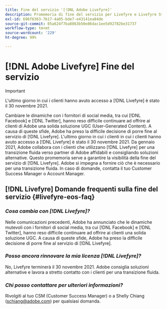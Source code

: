 ```yaml
---
title: Fine del servizio '[!DNL Adobe Livefyre]'
description: Promemoria di fine del servizio per Livefyre e Livefyre Studio.
exl-id: 696f6363-7b17-4a05-bde7-e43141ea84de
source-git-commit: 05a624f7ba8863b50e86dac1ee5d92782be31737
workflow-type: tm+mt
source-wordcount: '229'
ht-degree: 99%

---
```


# [!DNL Adobe Livefyre] Fine del servizio

>[!IMPORTANT]
>
>L&#39;ultimo giorno in cui i clienti hanno avuto accesso a [!DNL Livefyre] è stato il 30 novembre 2021.

Cambiare le dinamiche con i fornitori di social media, tra cui [!DNL Facebook] e [!DNL Twitter], hanno reso difficile continuare ad offrire ai clienti di Adobe una solida soluzione UGC (User-Generated Content). A causa di queste sfide, Adobe ha preso la difficile decisione di porre fine al servizio di [!DNL Livefyre]. L&#39;ultimo giorno in cui i clienti in cui i clienti hanno avuto accesso a [!DNL Livefyre] è stato il 30 novembre 2021. Da gennaio 2021, Adobe collabora con i clienti che utilizzano [!DNL Livefyre] per una transizione fluida verso partner di Adobe affidabili e consigliando soluzioni alternative. Questo promemoria serve a garantire la visibilità della fine del servizio di [!DNL Livefyre]. Adobe si impegna a fornire ciò che è necessario per una transizione fluida. In caso di domande, contatta il tuo Customer Success Manager o Account Manager.

## [!DNL Livefyre] Domande frequenti sulla fine del servizio {#livefyre-eos-faq}

### **_Cosa cambia con [!DNL Livefyre]?_**

Nelle comunicazioni precedenti, Adobe ha annunciato che le dinamiche mutevoli con i fornitori di social media, tra cui [!DNL Facebook] e [!DNL Twitter], hanno reso difficile continuare ad offrire ai clienti una solida soluzione UGC. A causa di queste sfide, Adobe ha preso la difficile decisione di porre fine al servizio di [!DNL Livefyre].

### **_Posso ancora rinnovare la mia licenza [!DNL Livefyre]?_**

No, Livefyre terminerà il 30 novembre 2021. Adobe consiglia soluzioni alternative e lavora a stretto contatto con i clienti per una transizione fluida.

### **_Chi posso contattare per ulteriori informazioni?_**

Rivolgiti al tuo CSM (Customer Success Manager) o a Shelly Chiang (schiang@adobe.com) per qualsiasi domanda.
